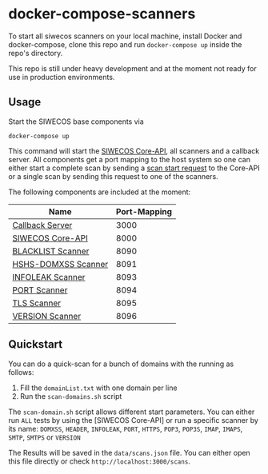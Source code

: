 # docker-compose-scanners

To start all siwecos scanners on your local machine, install Docker and docker-compose,
clone this repo and run `docker-compose up` inside the repo's directory.

This repo is still under heavy development and at the moment not ready for use in production environments.


## Usage
Start the SIWECOS base components via

```
docker-compose up
```

This command will start the [SIWECOS Core-API](https://github.com/SIWECOS/siwecos-core-api), all scanners and a callback server.
All components get a port mapping to the host system so one can either start a complete scan by sending a [scan start request](https://github.com/SIWECOS/siwecos-core-api/tree/develop#request-interface) to the Core-API or a single scan by sending this request to one of the scanners.


The following components are included at the moment:

| Name                                                                  | Port-Mapping |
| --------------------------------------------------------------------- | ------------ |
| [Callback Server](https://github.com/SIWECOS/callback-server)         | 3000         |
| [SIWECOS Core-API](https://github.com/SIWECOS/siwecos-core-api)       | 8000         |
| [BLACKLIST Scanner](https://github.com/SIWECOS/Ini-S-Scanner)         | 8090         |
| [HSHS-DOMXSS Scanner](https://github.com/SIWECOS/HSHS-DOMXSS-Scanner) | 8091         |
| [INFOLEAK Scanner](https://github.com/SIWECOS/InfoLeak-Scanner)       | 8093         |
| [PORT Scanner](https://github.com/SIWECOS/WS-Port-Scanner)            | 8094         |
| [TLS Scanner](https://github.com/SIWECOS/WS-TLS-Scanner)              | 8095         |
| [VERSION Scanner](https://github.com/SIWECOS/Version-Scanner)         | 8096         |

## Quickstart
You can do a quick-scan for a bunch of domains with the running as follows:

1. Fill the `domainList.txt` with one domain per line
2. Run the `scan-domains.sh` script

The `scan-domain.sh` script allows different start parameters.
You can either run `ALL` tests by using the [SIWECOS Core-API] or run a specific scanner by its name: `DOMXSS`, `HEADER`, `INFOLEAK`, `PORT`, `HTTPS`, `POP3`, `POP3S`, `IMAP`, `IMAPS`, `SMTP`, `SMTPS` or `VERSION`

The Results will be saved in the `data/scans.json` file.
You can either open this file directly or check `http://localhost:3000/scans`.
